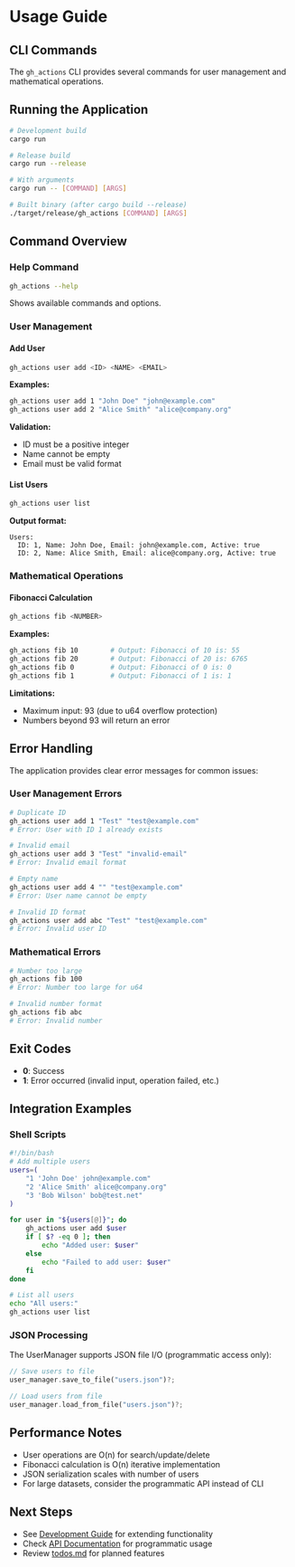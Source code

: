 # Usage Guide

## CLI Commands

The `gh_actions` CLI provides several commands for user management and mathematical operations.

## Running the Application

```bash
# Development build
cargo run

# Release build
cargo run --release

# With arguments
cargo run -- [COMMAND] [ARGS]

# Built binary (after cargo build --release)
./target/release/gh_actions [COMMAND] [ARGS]
```

## Command Overview

### Help Command

```bash
gh_actions --help
```

Shows available commands and options.

### User Management

#### Add User

```bash
gh_actions user add <ID> <NAME> <EMAIL>
```

**Examples:**
```bash
gh_actions user add 1 "John Doe" "john@example.com"
gh_actions user add 2 "Alice Smith" "alice@company.org"
```

**Validation:**
- ID must be a positive integer
- Name cannot be empty
- Email must be valid format

#### List Users

```bash
gh_actions user list
```

**Output format:**
```
Users:
  ID: 1, Name: John Doe, Email: john@example.com, Active: true
  ID: 2, Name: Alice Smith, Email: alice@company.org, Active: true
```

### Mathematical Operations

#### Fibonacci Calculation

```bash
gh_actions fib <NUMBER>
```

**Examples:**
```bash
gh_actions fib 10        # Output: Fibonacci of 10 is: 55
gh_actions fib 20        # Output: Fibonacci of 20 is: 6765
gh_actions fib 0         # Output: Fibonacci of 0 is: 0
gh_actions fib 1         # Output: Fibonacci of 1 is: 1
```

**Limitations:**
- Maximum input: 93 (due to u64 overflow protection)
- Numbers beyond 93 will return an error

## Error Handling

The application provides clear error messages for common issues:

### User Management Errors

```bash
# Duplicate ID
gh_actions user add 1 "Test" "test@example.com"
# Error: User with ID 1 already exists

# Invalid email
gh_actions user add 3 "Test" "invalid-email"
# Error: Invalid email format

# Empty name
gh_actions user add 4 "" "test@example.com"
# Error: User name cannot be empty

# Invalid ID format
gh_actions user add abc "Test" "test@example.com"
# Error: Invalid user ID
```

### Mathematical Errors

```bash
# Number too large
gh_actions fib 100
# Error: Number too large for u64

# Invalid number format
gh_actions fib abc
# Error: Invalid number
```

## Exit Codes

- **0**: Success
- **1**: Error occurred (invalid input, operation failed, etc.)

## Integration Examples

### Shell Scripts

```bash
#!/bin/bash
# Add multiple users
users=(
    "1 'John Doe' john@example.com"
    "2 'Alice Smith' alice@company.org"
    "3 'Bob Wilson' bob@test.net"
)

for user in "${users[@]}"; do
    gh_actions user add $user
    if [ $? -eq 0 ]; then
        echo "Added user: $user"
    else
        echo "Failed to add user: $user"
    fi
done

# List all users
echo "All users:"
gh_actions user list
```

### JSON Processing

The UserManager supports JSON file I/O (programmatic access only):

```rust
// Save users to file
user_manager.save_to_file("users.json")?;

// Load users from file
user_manager.load_from_file("users.json")?;
```

## Performance Notes

- User operations are O(n) for search/update/delete
- Fibonacci calculation is O(n) iterative implementation
- JSON serialization scales with number of users
- For large datasets, consider the programmatic API instead of CLI

## Next Steps

- See [Development Guide](development.md) for extending functionality
- Check [API Documentation](api.md) for programmatic usage
- Review [todos.md](todos.md) for planned features